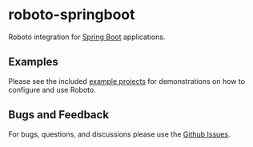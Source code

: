 # roboto-springboot
Roboto integration for [Spring Boot](https://projects.spring.io/spring-boot/) applications.

## Examples
Please see the included [example projects](../roboto-examples) for demonstrations on how to configure and use Roboto.

## Bugs and Feedback
For bugs, questions, and discussions please use the [Github Issues](https://github.com/gregwhitaker/roboto/issues).